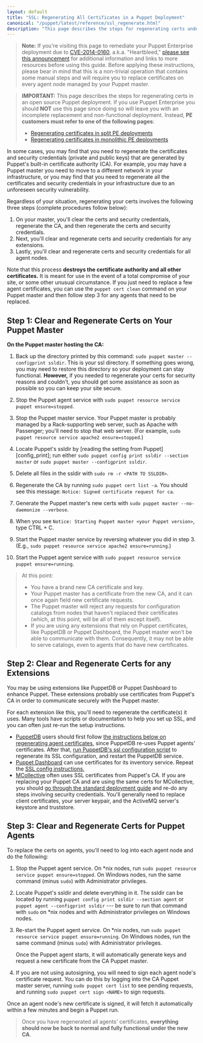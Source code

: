 ```yaml
---
layout: default
title: "SSL: Regenerating All Certificates in a Puppet Deployment"
canonical: "/puppet/latest/reference/ssl_regenerate.html"
description: "This page describes the steps for regenerating certs under an open source Puppet deployment."
---
```


[split]: {{pe}}/trouble_regenerate_certs_split.html
[monolithic]: {{pe}}/trouble_regenerate_certs_monolithic.html
[puppetdb]: {{puppetdb}}
[puppet dashboard]: /dashboard/1.2
[mcollective]: /mcollective

> **Note:** If you're visiting this page to remediate your Puppet Enterprise deployment due to [CVE-2014-0160][cve], a.k.a. "Heartbleed," [please see this announcement][blog] for additional information and links to more resources before using this guide. Before applying these instructions, please bear in mind that this is a non-trivial operation that contains some manual steps and will require you to replace certificates on  every agent node managed by your Puppet master.

[blog]: http://puppetlabs.com/blog/heartbleed-security-bug-update-puppet-users
[cve]: https://web.nvd.nist.gov/view/vuln/detail?vulnId=CVE-2014-0160

> **IMPORTANT:** This page describes the steps for regenerating certs in an open source Puppet deployment. If you use Puppet Enterprise you  should **NOT** use this page since doing so will leave you with an incomplete replacement and non-functional deployment. Instead, **PE customers must refer to one of the following pages**:
>
> * [Regenerating certificates in split PE deployments][split]
> * [Regenerating certificates in monolithic PE deployments][monolithic]

In some cases, you may find that you need to regenerate the certificates and security credentials (private and public keys) that are generated by Puppet's built-in certificate authority (CA). For example, you may have a Puppet master you need to move to a different network in your infrastructure, or you may find that you need to regenerate all the certificates and security credentials in your infrastructure due to an unforeseen security vulnerability.

Regardless of your situation, regenerating your certs involves the following three steps (complete procedures follow below):

1. On your master, you'll clear the certs and security credentials, regenerate the CA, and then regenerate the certs and security credentials.
2. Next, you'll clear and regenerate certs and security credentials for any extensions.
3. Lastly, you'll clear and regenerate certs and security credentials for all agent nodes.

Note that this process **destroys the certificate authority and all other certificates.** It is meant for use in the event of a total compromise of your site, or some other unusual circumstance. If you just need to replace a few agent certificates, you can use the `puppet cert clean` command on your Puppet master and then follow step 3 for any agents that need to be replaced.


## Step 1: Clear and Regenerate Certs on Your Puppet Master

**On the Puppet master hosting the CA:**

1. Back up the directory printed by this command: `sudo puppet master --configprint ssldir`. This is your ssl directory. If something goes wrong, you may need to restore this directory so your deployment can stay functional. **However,** if you needed to regenerate your certs for security reasons and couldn't, you should get some assistance as soon as possible so you can keep your site secure.
2. Stop the Puppet agent service with `sudo puppet resource service puppet ensure=stopped`.
3. Stop the Puppet master service. Your Puppet master is probably managed by a Rack-supporting web server, such as Apache with Passenger; you'll need to stop that web server. (For example, `sudo puppet resource service apache2 ensure=stopped`.)
4. Locate Puppet's ssldir by [reading the setting from Puppet][config_print]; run either `sudo puppet config print ssldir --section master` or `sudo puppet master --configprint ssldir`.
5. Delete all files in the ssldir with `sudo rm -r <PATH TO SSLDIR>`.
5. Regenerate the CA by running `sudo puppet cert list -a`.
   You should see this message: `Notice: Signed certificate request for ca`.

6. Generate the Puppet master's new certs with `sudo puppet master --no-daemonize --verbose`.
7. When you see `Notice: Starting Puppet master <your Puppet version>`, type CTRL + C.
8. Start the Puppet master service by reversing whatever you did in step 3. (E.g., `sudo puppet resource service apache2 ensure=running`.)
9. Start the Puppet agent service with `sudo puppet resource service puppet ensure=running`.

> At this point:
>
> * You have a brand new CA certificate and key.
> * Your Puppet master has a certificate from the new CA, and it can once again field new certificate requests.
> * The Puppet master will reject any requests for configuration catalogs from nodes that haven't replaced their certificates (which, at this point, will be all of them except itself).
> * If you are using any extensions that rely on Puppet certificates, like PuppetDB or Puppet Dashboard, the Puppet master won't be able to communicate with them. Consequently, it may not be able to serve catalogs, even to agents that do have new certificates.

## Step 2: Clear and Regenerate Certs for any Extensions

You may be using extensions like PuppetDB or Puppet Dashboard to enhance Puppet. These extensions probably use certificates from Puppet's CA in order to communicate securely with the Puppet master.

For each extension like this, you'll need to regenerate the certificate(s) it uses. Many tools have scripts or documentation to help you set up SSL, and you can often just re-run the setup instructions.

* [PuppetDB][] users should first follow [the instructions below on regenerating agent certificates][agent_certs], since PuppetDB re-uses Puppet agents' certificates. After that, [run PuppetDB's ssl configuration script][puppetdb_ssl] to regenerate its SSL configuration, and restart the PuppetDB service.
* [Puppet Dashboard][] can use certificates for its inventory service. Repeat the [SSL config instructions.](/dashboard/manual/1.2/configuring.html#advanced-features)
* [MCollective][] often uses SSL certificates from Puppet's CA. If you are replacing your Puppet CA and are using the same certs for MCollective, you should [go through the standard deployment guide][standard_mco] and re-do any steps involving security credentials. You'll generally need to replace client certificates, your server keypair, and the ActiveMQ server's keystore and truststore.

[standard_mco]: /mcollective/deploy/standard.html
[puppetdb_ssl]: {{puppetdb}}/install_from_source.html#step-3-option-a-run-the-ssl-configuration-script


## Step 3: Clear and Regenerate Certs for Puppet Agents

[agent_certs]: #step-3-clear-and-regenerate-certs-for-agents

To replace the certs on agents, you'll need to log into each agent node and do the following:

1. Stop the Puppet agent service. On \*nix nodes, run `sudo puppet resource service puppet ensure=stopped`. On Windows nodes, run the same command (minus `sudo`) with Administrator privileges.
2. Locate Puppet's ssldir and delete everything in it. The ssldir can be located by running `puppet config print ssldir --section agent` or `puppet agent --configprint ssldir` --- be sure to run that command with `sudo` on \*nix nodes and with Administrator privileges on Windows nodes.
3. Re-start the Puppet agent service. On \*nix nodes, run `sudo puppet resource service puppet ensure=running`. On Windows nodes, run the same command (minus `sudo`) with Administrator privileges.

   Once the Puppet agent starts, it will automatically generate keys and request a new certificate from the CA Puppet master.
4. If you are not using autosigning, you will need to sign each agent node's certificate request. You can do this by logging into the CA Puppet master server, running `sudo puppet cert list` to see pending requests, and running `sudo puppet cert sign <NAME>` to sign requests.

Once an agent node's new certificate is signed, it will fetch it automatically within a few minutes and begin a Puppet run.

> Once you have regenerated all agents' certificates, **everything should now be back to normal and fully functional under the new CA**.
